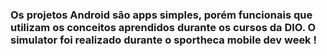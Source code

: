 ### Os projetos Android são apps simples, porém funcionais que utilizam os conceitos aprendidos durante os cursos da DIO. O simulator foi realizado durante o sportheca mobile dev week !